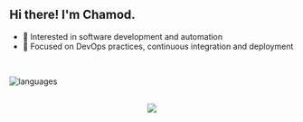 ## Hi there! I'm Chamod.

* 🌱 Interested in software development and automation
* 🔧 Focused on DevOps practices, continuous integration and deployment

<br>

<img align="center" src="https://github-readme-stats.vercel.app/api/top-langs/?username=chamodranasgala&&exclude_reo=chamodranasgala&layout=compact&theme=great-gatsby" alt="languages"/> <br><br>

<p align="center">
  <img src="https://skillicons.dev/icons?i=react,nodejs,html,css,js,bootstrap,java,mongodb,laravel,git,vscode,eclipse"/>
</p>

